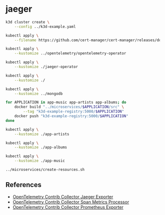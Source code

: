 # jaeger

```sh
k3d cluster create \
    --config ../k3d-example.yaml

kubectl apply \
    --filename https://github.com/cert-manager/cert-manager/releases/download/v1.8.2/cert-manager.yaml

kubectl apply \
    --kustomize ../opentelemetry/opentelemetry-operator

kubectl apply \
    --kustomize ./jaeger-operator

kubectl apply \
    --kustomize ./
```

```sh
kubectl apply \
    --kustomize ../mongodb

for APPLICATION in app-music app-artists app-albums; do
    docker build "../microservices/$APPLICATION/src" \
        --tag "k3d-example-registry:5000/$APPLICATION"
    docker push "k3d-example-registry:5000/$APPLICATION"
done

kubectl apply \
    --kustomize ./app-artists

kubectl apply \
    --kustomize ./app-albums

kubectl apply \
    --kustomize ./app-music
```

```sh
../microservices/create-resources.sh
```

## References

* [OpenTelemetry Contrib Collector Jaeger Exporter](https://github.com/open-telemetry/opentelemetry-collector-contrib/tree/main/exporter/jaegerexporter)
* [OpenTelemetry Contrib Collector Span Metrics Processor](https://github.com/open-telemetry/opentelemetry-collector-contrib/tree/main/processor/spanmetricsprocessor)
* [OpenTelemetry Contrib Collector Prometheus Exporter](https://github.com/open-telemetry/opentelemetry-collector-contrib/tree/main/exporter/prometheusexporter)
